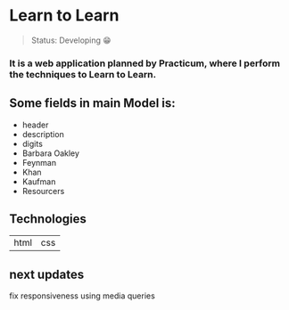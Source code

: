 <h1>Learn to Learn</h1>

> Status: Developing 😁

### It is a web application planned by Practicum, where I perform the techniques to Learn to Learn.

## Some fields in main Model is:

+ header
+ description
+ digits
+ Barbara Oakley
+ Feynman
+ Khan
+ Kaufman
+ Resourcers

## Technologies

<table>
    <tr>
        <td>html</td>
        <td>css</td>
    </tr>
</table>

## next updates

fix responsiveness using media queries
